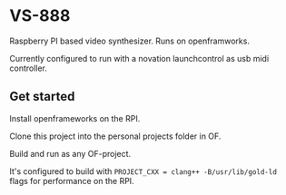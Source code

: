 # VS-888

Raspberry PI based video synthesizer. Runs on openframworks.

Currently configured to run with a novation launchcontrol as usb midi controller.

## Get started
Install openframeworks on the RPI.

Clone this project into the personal projects folder in OF.

Build and run as any OF-project. 

It's configured to build with `PROJECT_CXX = clang++ -B/usr/lib/gold-ld` flags for performance on the RPI.
